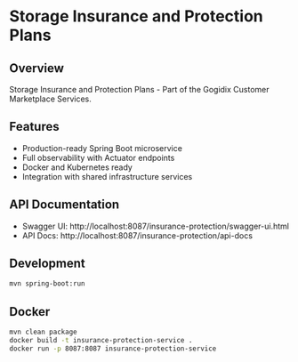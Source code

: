 # Storage Insurance and Protection Plans

## Overview
Storage Insurance and Protection Plans - Part of the Gogidix Customer Marketplace Services.

## Features
- Production-ready Spring Boot microservice
- Full observability with Actuator endpoints
- Docker and Kubernetes ready
- Integration with shared infrastructure services

## API Documentation
- Swagger UI: http://localhost:8087/insurance-protection/swagger-ui.html
- API Docs: http://localhost:8087/insurance-protection/api-docs

## Development
```bash
mvn spring-boot:run
```

## Docker
```bash
mvn clean package
docker build -t insurance-protection-service .
docker run -p 8087:8087 insurance-protection-service
```

